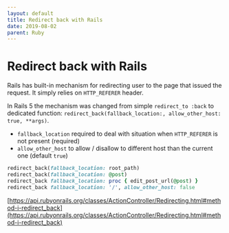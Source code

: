 ```yaml
---
layout: default
title: Redirect back with Rails
date: 2019-08-02
parent: Ruby
---
```


# Redirect back with Rails

Rails has built-in mechanism for redirecting user to the page that issued the request. It simply relies on `HTTP_REFERER` header.

In Rails 5 the mechanism was changed from simple `redirect_to :back` to dedicated function: `redirect_back(fallback_location:, allow_other_host: true, **args)`.

- `fallback_location` required to deal with situation when `HTTP_REFERER` is not present (required)
- `allow_other_host` to allow / disallow to different host than the current one (default `true`)

```ruby
redirect_back(fallback_location: root_path)
redirect_back(fallback_location: @post)
redirect_back fallback_location: proc { edit_post_url(@post) }
redirect_back fallback_location: '/', allow_other_host: false
```

[https://api.rubyonrails.org/classes/ActionController/Redirecting.html#method-i-redirect_back](https://api.rubyonrails.org/classes/ActionController/Redirecting.html#method-i-redirect_back)
